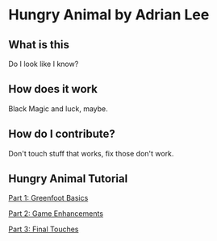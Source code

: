 # Hungry Animal by Adrian Lee
## What is this
Do I look like I know?

## How does it work
Black Magic and luck, maybe.

## How do I contribute?
Don't touch stuff that works, fix those don't work.

## Hungry Animal Tutorial

[Part 1: Greenfoot Basics](https://youtu.be/zxaa3X0MihI)

[Part 2: Game Enhancements](https://youtu.be/TwID9i0Ey6o)

[Part 3: Final Touches](https://youtu.be/GT-eFwa4Abc)
